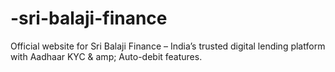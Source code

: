 # -sri-balaji-finance
Official website for Sri Balaji Finance – India’s trusted digital lending platform with Aadhaar KYC & amp; Auto-debit features.
